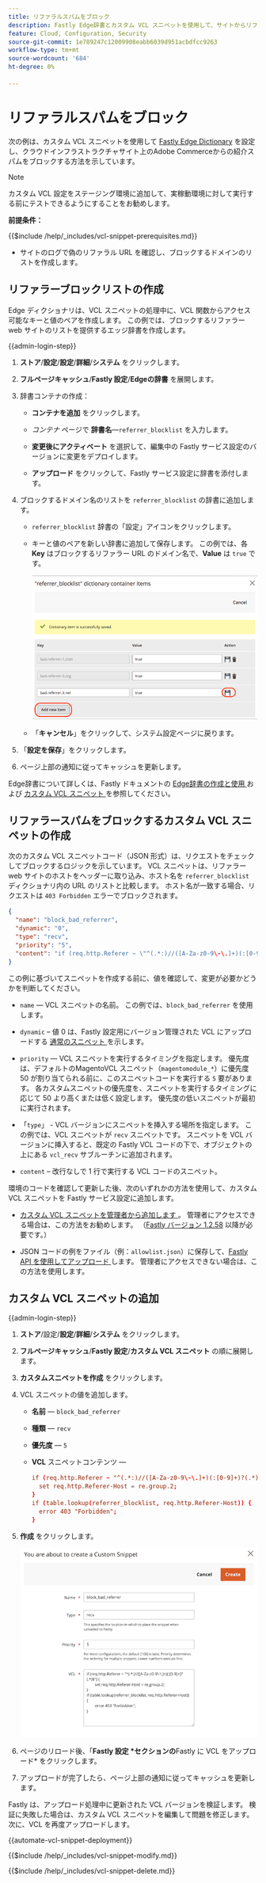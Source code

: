 ```yaml
---
title: リファラルスパムをブロック
description: Fastly Edge辞書とカスタム VCL スニペットを使用して、サイトからリファラルスパムをブロックします。
feature: Cloud, Configuration, Security
source-git-commit: 1e789247c12009908eabb6039d951acbdfcc9263
workflow-type: tm+mt
source-wordcount: '684'
ht-degree: 0%

---
```


# リファラルスパムをブロック

次の例は、カスタム VCL スニペットを使用して [Fastly Edge Dictionary](https://docs.fastly.com/guides/edge-dictionaries/working-with-dictionaries-using-the-api) を設定し、クラウドインフラストラクチャサイト上のAdobe Commerceからの紹介スパムをブロックする方法を示しています。

>[!NOTE]
>
>カスタム VCL 設定をステージング環境に追加して、実稼動環境に対して実行する前にテストできるようにすることをお勧めします。

**前提条件：**

{{$include /help/_includes/vcl-snippet-prerequisites.md}}

- サイトのログで偽のリファラル URL を確認し、ブロックするドメインのリストを作成します。

## リファラーブロックリストの作成

Edge ディクショナリは、VCL スニペットの処理中に、VCL 関数からアクセス可能なキーと値のペアを作成します。 この例では、ブロックするリファラー web サイトのリストを提供するエッジ辞書を作成します。

{{admin-login-step}}

1. **ストア**/**設定**/**設定**/**詳細**/**システム** をクリックします。

1. **フルページキャッシュ**/**Fastly 設定**/**Edgeの辞書** を展開します。

1. 辞書コンテナの作成：

   - **コンテナを追加** をクリックします。

   - *コンテナ* ページで **辞書名**—`referrer_blocklist` を入力します。

   - **変更後にアクティベート** を選択して、編集中の Fastly サービス設定のバージョンに変更をデプロイします。

   - **アップロード** をクリックして、Fastly サービス設定に辞書を添付します。

1. ブロックするドメイン名のリストを `referrer_blocklist` の辞書に追加します。

   - `referrer_blocklist` 辞書の「設定」アイコンをクリックします。

   - キーと値のペアを新しい辞書に追加して保存します。 この例では、各 **Key** はブロックするリファラー URL のドメイン名で、**Value** は `true` です。

     ![ 不正なリファラー辞書項目を追加 ](../../assets/cdn/fastly-referrer-blocklist-dictionary.png)

   - 「**キャンセル**」をクリックして、システム設定ページに戻ります。

1. 「**設定を保存**」をクリックします。

1. ページ上部の通知に従ってキャッシュを更新します。

Edge辞書について詳しくは、Fastly ドキュメントの [Edge辞書の作成と使用 ](https://docs.fastly.com/guides/edge-dictionaries/working-with-dictionaries-using-the-api) および [ カスタム VCL スニペット ](https://docs.fastly.com/guides/edge-dictionaries/working-with-dictionaries-using-the-api#custom-vcl-examples) を参照してください。

## リファラースパムをブロックするカスタム VCL スニペットの作成

次のカスタム VCL スニペットコード（JSON 形式）は、リクエストをチェックしてブロックするロジックを示しています。 VCL スニペットは、リファラー web サイトのホストをヘッダーに取り込み、ホスト名を `referrer_blocklist` ディクショナリ内の URL のリストと比較します。 ホスト名が一致する場合、リクエストは `403 Forbidden` エラーでブロックされます。

```json
{
  "name": "block_bad_referrer",
  "dynamic": "0",
  "type": "recv",
  "priority": "5",
  "content": "if (req.http.Referer ~ \"^(.*:)//([A-Za-z0-9\-\.]+)(:[0-9]+)?(.*)$\") {set req.http.Referer-Host = re.group.2;}if (table.lookup(referrer_blocklist, req.http.Referer-Host)) {error 403 \"Forbidden\";}"
}
```

この例に基づいてスニペットを作成する前に、値を確認して、変更が必要かどうかを判断してください。

- `name` — VCL スニペットの名前。 この例では、`block_bad_referrer` を使用します。

- `dynamic` – 値 0 は、Fastly 設定用にバージョン管理された VCL にアップロードする [ 通常のスニペット ](https://docs.fastly.com/en/guides/using-regular-vcl-snippets) を示します。

- `priority` — VCL スニペットを実行するタイミングを指定します。 優先度は、デフォルトのMagentoVCL スニペット（`magentomodule_*`）に優先度 50 が割り当てられる前に、このスニペットコードを実行する `5` 要があります。 各カスタムスニペットの優先度を、スニペットを実行するタイミングに応じて 50 より高くまたは低く設定します。 優先度の低いスニペットが最初に実行されます。

- 「`type`」 - VCL バージョンにスニペットを挿入する場所を指定します。 この例では、VCL スニペットが `recv` スニペットです。 スニペットを VCL バージョンに挿入すると、既定の Fastly VCL コードの下で、オブジェクトの上にある `vcl_recv` サブルーチンに追加されます。

- `content` – 改行なしで 1 行で実行する VCL コードのスニペット。

環境のコードを確認して更新した後、次のいずれかの方法を使用して、カスタム VCL スニペットを Fastly サービス設定に追加します。

- [ カスタム VCL スニペットを管理者から追加します ](#add-the-custom-vcl-snippet)。 管理者にアクセスできる場合は、この方法をお勧めします。 （[Fastly バージョン 1.2.58](fastly-configuration.md#upgrade) 以降が必要です。）

- JSON コードの例をファイル（例：`allowlist.json`）に保存して、[Fastly API を使用してアップロード ](fastly-vcl-custom-snippets.md#manage-custom-vcl-snippets-using-the-api) します。 管理者にアクセスできない場合は、この方法を使用します。

## カスタム VCL スニペットの追加

{{admin-login-step}}

1. **ストア**/設定/**設定**/**詳細**/**システム** をクリックします。

1. **フルページキャッシュ**/**Fastly 設定**/**カスタム VCL スニペット** の順に展開します。

1. **カスタムスニペットを作成** をクリックします。

1. VCL スニペットの値を追加します。

   - **名前** — `block_bad_referrer`

   - **種類** — `recv`

   - **優先度** — `5`

   - **VCL** スニペットコンテンツ —

     ```conf
     if (req.http.Referer ~ "^(.*:)//([A-Za-z0-9\-\.]+)(:[0-9]+)?(.*)$") {
       set req.http.Referer-Host = re.group.2;  
     }
     if (table.lookup(referrer_blocklist, req.http.Referer-Host)) {
       error 403 "Forbidden";
     }
     ```

1. **作成** をクリックします。

   ![ カスタムリファラーブロック VCL スニペットの作成 ](/help/assets/cdn/fastly-create-referrer-block-snippet.png)

1. ページのリロード後、「**Fastly 設定 *セクションの**Fastly に VCL をアップロード* をクリックします。

1. アップロードが完了したら、ページ上部の通知に従ってキャッシュを更新します。

Fastly は、アップロード処理中に更新された VCL バージョンを検証します。 検証に失敗した場合は、カスタム VCL スニペットを編集して問題を修正します。 次に、VCL を再度アップロードします。

{{automate-vcl-snippet-deployment}}

{{$include /help/_includes/vcl-snippet-modify.md}}

{{$include /help/_includes/vcl-snippet-delete.md}}
